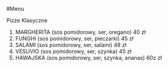 #Menu

Pizze Klasyczne

1. MARGHERITA (sos pomidorowy, ser, oregano) 40 zł
2. FUNGHI (sos pomidorowy, ser, pieczarki) 45 zł
3. SALAMI (sos pomidorowy, ser, salami) 48 zł
4. VESUVIO (sos pomidorowy, ser, szynka) 45 zł
5. HAWAJSKA (sos pomidorowy, ser, szynka, ananas) 60z zł


